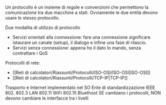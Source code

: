 Un protocollo è un insieme di regole e convenzioni che permettono la comunicazione tra due macchine a stati. Ovviamente le due entità devono usare lo stesso protocollo.

Due modalita di utilizzo di protocollo
- Servizi orientati alla connessione: fare una connessione significare istaurare un canale (setup), il dialogo e infine una fase di rilascio. 
- Servizi senza connessione: appena ho il dato lo mando, senza contrattare i QoS

Protocolli di rete:
- [[Reti di calcolatori/Riassunti/Protocolli/ISO-OSI/ISO-OSI|ISO-OSI]]
- [[Reti di calcolatori/Riassunti/Protocolli/TCP-IP|TCP-IP]]

Trasporto e Internet implementato nel SO
Ente di standardizzazione IEEE 802.
802.3 LAN
802.11 WiFi
802.15 Bluethoot
SE cambiano i protocolli, NON devono cambiare le interfacce tra i livelli